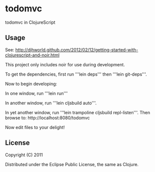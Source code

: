 # todomvc

todomvc in ClojureScript

## Usage

See: http://djhworld.github.com/2012/02/12/getting-started-with-clojurescript-and-noir.html

This project only includes noir for use during development.

To get the dependencies, first run '''lein deps''' then '''lein git-deps'''.

Now to begin developing:

In one window, run '''lein run'''

In another window, run '''lein cljsbuild auto'''.

In yet another window, run '''lein trampoline cljsbuild repl-listen'''.
Then browse to: http://localhost:8080/todomvc

Now edit files to your delight!

## License

Copyright (C) 2011

Distributed under the Eclipse Public License, the same as Clojure.

